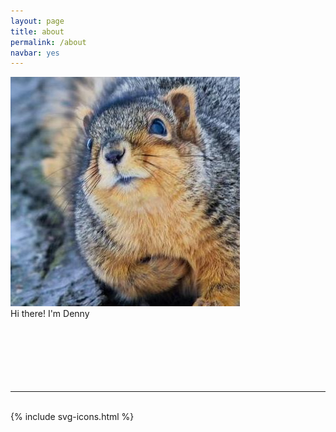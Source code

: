 ```yaml
---
layout: page
title: about
permalink: /about
navbar: yes
---
```


<img class="col one right" src="/img/squirrel.jpg">

<br/>
Hi there! I'm Denny

<br/>
<br/>
<br/>
<br/>
<br/>
<br/>
<br/>
<hr/>
<br/>
<div class="contacticon center">
  {% include svg-icons.html %}
</div>

<div class="col three caption">
	<!-- You can even add a little note about which of these is the best way to reach you. -->
</div>

